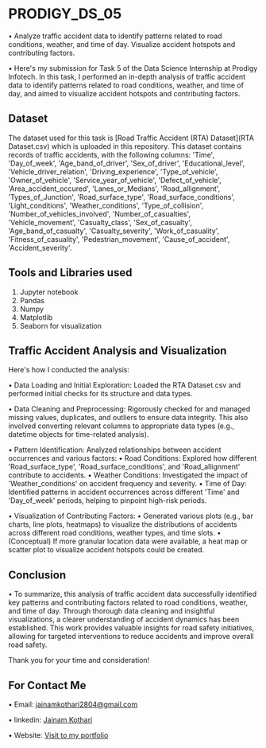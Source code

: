 # PRODIGY_DS_05

• Analyze traffic accident data to identify patterns related to road conditions, weather, and time of day. Visualize accident hotspots and contributing factors.

• Here's my submission for Task 5 of the Data Science Internship at Prodigy Infotech. In this task, I performed an in-depth analysis of traffic accident data to identify patterns related to road conditions, weather, and time of day, and aimed to visualize accident hotspots and contributing factors.

## Dataset

The dataset used for this task is [Road Traffic Accident (RTA) Dataset](RTA Dataset.csv) which is uploaded in this repository. This dataset contains records of traffic accidents, with the following columns: 'Time', 'Day_of_week', 'Age_band_of_driver', 'Sex_of_driver', 'Educational_level', 'Vehicle_driver_relation', 'Driving_experience', 'Type_of_vehicle', 'Owner_of_vehicle', 'Service_year_of_vehicle', 'Defect_of_vehicle', 'Area_accident_occured', 'Lanes_or_Medians', 'Road_allignment', 'Types_of_Junction', 'Road_surface_type', 'Road_surface_conditions', 'Light_conditions', 'Weather_conditions', 'Type_of_collision', 'Number_of_vehicles_involved', 'Number_of_casualties', 'Vehicle_movement', 'Casualty_class', 'Sex_of_casualty', 'Age_band_of_casualty', 'Casualty_severity', 'Work_of_casuality', 'Fitness_of_casuality', 'Pedestrian_movement', 'Cause_of_accident', 'Accident_severity'.

## Tools and Libraries used

1. Jupyter notebook
2. Pandas
3. Numpy
4. Matplotlib
5. Seaborn for visualization

## Traffic Accident Analysis and Visualization

Here's how I conducted the analysis:

• Data Loading and Initial Exploration: Loaded the RTA Dataset.csv and performed initial checks for its structure and data types.

• Data Cleaning and Preprocessing: Rigorously checked for and managed missing values, duplicates, and outliers to ensure data integrity. This also involved converting relevant columns to appropriate data types (e.g., datetime objects for time-related analysis).

• Pattern Identification: Analyzed relationships between accident occurrences and various factors:
• Road Conditions: Explored how different 'Road_surface_type', 'Road_surface_conditions', and 'Road_allignment' contribute to accidents.
• Weather Conditions: Investigated the impact of 'Weather_conditions' on accident frequency and severity.
• Time of Day: Identified patterns in accident occurrences across different 'Time' and 'Day_of_week' periods, helping to pinpoint high-risk periods.

• Visualization of Contributing Factors:
• Generated various plots (e.g., bar charts, line plots, heatmaps) to visualize the distributions of accidents across different road conditions, weather types, and time slots.
• (Conceptual) If more granular location data were available, a heat map or scatter plot to visualize accident hotspots could be created.

## Conclusion

• To summarize, this analysis of traffic accident data successfully identified key patterns and contributing factors related to road conditions, weather, and time of day. Through thorough data cleaning and insightful visualizations, a clearer understanding of accident dynamics has been established. This work provides valuable insights for road safety initiatives, allowing for targeted interventions to reduce accidents and improve overall road safety.

Thank you for your time and consideration!

## For Contact Me
• Email: jainamkothari2804@gmail.com

• linkedin: [Jainam Kothari](https://www.linkedin.com/in/jainam-kothari-596377245/)

• Website: [Visit to my portfolio](https://jainamkothari-portfolio.netlify.app/)
